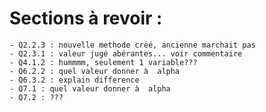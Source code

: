 # Sections à revoir : 
    - Q2.2.3 : nouvelle methode créé, ancienne marchait pas
    - Q2.3.1 : valeur jugé abérantes... voir commentaire
    - Q4.1.2 : hummmm, seulement 1 variable???
    - Q6.2.2 : quel valeur donner à  alpha
    - Q6.3.2 : explain difference
    - Q7.1 : quel valeur donner à  alpha
    - Q7.2 : ???